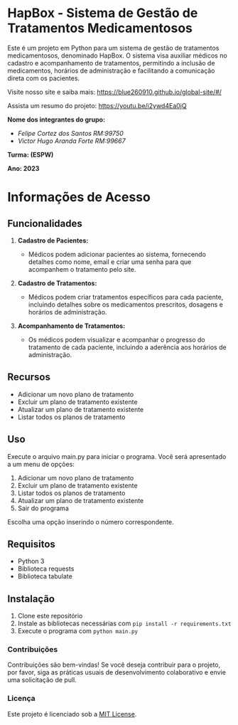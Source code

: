 # HapBox - Sistema de Gestão de Tratamentos Medicamentosos

Este é um projeto em Python para um sistema de gestão de tratamentos medicamentosos, denominado HapBox. O sistema visa auxiliar médicos no cadastro e acompanhamento de tratamentos, permitindo a inclusão de medicamentos, horários de administração e facilitando a comunicação direta com os pacientes.

Visite nosso site e saiba mais: https://blue260910.github.io/global-site/#/

Assista um resumo do projeto: https://youtu.be/i2ywd4Ea0jQ

**Nome dos integrantes do grupo:** </br>
- *Felipe Cortez dos Santos RM:99750* </br>
- *Victor Hugo Aranda Forte RM:99667* </br>

**Turma: (ESPW)**

**Ano: 2023**

# Informações de Acesso

## Funcionalidades

1. **Cadastro de Pacientes:**
   - Médicos podem adicionar pacientes ao sistema, fornecendo detalhes como nome, email e criar uma senha para que acompanhem o tratamento pelo site.

2. **Cadastro de Tratamentos:**
   - Médicos podem criar tratamentos específicos para cada paciente, incluindo detalhes sobre os medicamentos prescritos, dosagens e horários de administração.

3. **Acompanhamento de Tratamentos:**
   - Os médicos podem visualizar e acompanhar o progresso do tratamento de cada paciente, incluindo a aderência aos horários de administração.
  
## Recursos

- Adicionar um novo plano de tratamento
- Excluir um plano de tratamento existente
- Atualizar um plano de tratamento existente
- Listar todos os planos de tratamento

## Uso

Execute o arquivo main.py para iniciar o programa. Você será apresentado a um menu de opções:

1. Adicionar um novo plano de tratamento
2. Excluir um plano de tratamento existente
3. Listar todos os planos de tratamento
4. Atualizar um plano de tratamento existente
5. Sair do programa

Escolha uma opção inserindo o número correspondente.

## Requisitos

- Python 3
- Biblioteca requests
- Biblioteca tabulate

## Instalação

1. Clone este repositório
2. Instale as bibliotecas necessárias com `pip install -r requirements.txt`
3. Execute o programa com `python main.py`

### Contribuições
Contribuições são bem-vindas! Se você deseja contribuir para o projeto, por favor, siga as práticas usuais de desenvolvimento colaborativo e envie uma solicitação de pull.

### Licença
Este projeto é licenciado sob a [MIT License](LICENSE).

